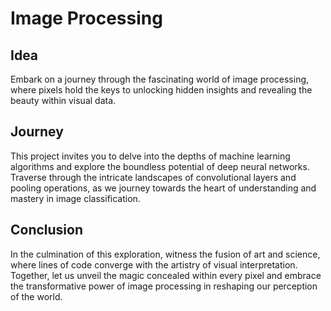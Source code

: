 # Image Processing

## Idea
Embark on a journey through the fascinating world of image processing, where pixels hold the keys to unlocking hidden insights and revealing the beauty within visual data.

## Journey
This project invites you to delve into the depths of machine learning algorithms and explore the boundless potential of deep neural networks. Traverse through the intricate landscapes of convolutional layers and pooling operations, as we journey towards the heart of understanding and mastery in image classification.

## Conclusion
In the culmination of this exploration, witness the fusion of art and science, where lines of code converge with the artistry of visual interpretation. Together, let us unveil the magic concealed within every pixel and embrace the transformative power of image processing in reshaping our perception of the world.

